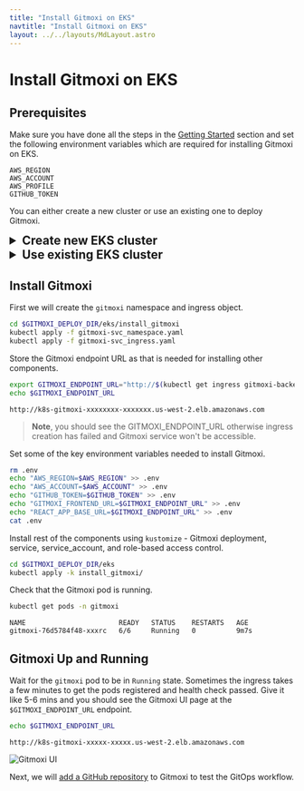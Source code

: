 ```yaml
---
title: "Install Gitmoxi on EKS"
navtitle: "Install Gitmoxi on EKS"
layout: ../../layouts/MdLayout.astro
---
```

# Install Gitmoxi on EKS

## Prerequisites
Make sure you have done all the steps in the [Getting Started](./getting_started) section and set the following environment variables which are required for installing Gitmoxi on EKS.
```
AWS_REGION
AWS_ACCOUNT
AWS_PROFILE
GITHUB_TOKEN
```
You can either create a new cluster or use an existing one to deploy Gitmoxi. 

<details>
  <summary style="font-size: 1.5em; font-weight: bold;">Create new EKS cluster</summary>

Create a new EKS cluster if you don't have or don't want to use an existing EKS cluster. To use existing EKS cluster skip to [next section](#install-gitmoxi-on-existing-cluster)

### Required AWS IAM Role
The EKS cluster creation Terraform will use your AWS credentials to create the following resources. Ensure that your signed-in user has permissions to create:

| Resource Type | Details |
|---------------|---------|
| **EKS Cluster** | • eks:CreateCluster, eks:DescribeCluster, eks:UpdateClusterConfig<br>• eks:DeleteCluster, eks:ListClusters<br>• eks:TagResource, eks:UntagResource<br>• eks:CreateAccessEntry, eks:AssociateAccessPolicy<br>• iam:CreateServiceLinkedRole, iam:PassRole |
| **EKS Node Group** | • eks:CreateNodegroup, eks:DescribeNodegroup, eks:DeleteNodegroup<br>• eks:UpdateNodegroupConfig<br>• ec2:DescribeSubnets, ec2:DescribeSecurityGroups<br>• iam:CreateRole, iam:AttachRolePolicy, iam:PassRole<br>• autoscaling:CreateAutoScalingGroup, autoscaling:DescribeAutoScalingGroups |
| **VPC Resources** | • ec2:DescribeVpcs<br>• ec2:DescribeSubnets |
| **Helm Release (AWS LB Controller)** | • eks:DescribeCluster, eks:ListClusters<br>• sts:AssumeRole (to authenticate with EKS) |
| **Pod Identity Association** | • eks:CreatePodIdentityAssociation, eks:DeletePodIdentityAssociation<br>• eks:DescribePodIdentityAssociation<br>• iam:CreateRole, iam:CreatePolicy<br>• iam:AttachRolePolicy<br>• iam:DeleteRole, iam:DeletePolicy, iam:DetachRolePolicy |

### Create EKS cluster
Go to the `gitmoxi-trial` directory, which is obtained by unzipping the trial download file you received in email. Under the `eks` directory you will find `create_cluster` terraform code to create the EKS cluster. 

```bash
cd gitmoxi-trial
export GITMOXI_DEPLOY_DIR=$PWD
cd eks/cluster_create
terraform init
terraform apply --auto-approve
```
> **Note** If you run into an error towards tailend of terraform apply, then re-run the `terraform apply` after a few seconds, there is a race condition with `core-dns` add-on and the `ALB` controller.

Set the context to the new cluster.
```bash
export EKS_CLUSTER_ARN=$(terraform output -raw cluster_arn)
aws eks update-kubeconfig --region us-west-2 --name gitmoxi-eks
```

Check the cluster is ready 
```bash
kubectl get pods -n kube-system
```
```
NAME                               READY   STATUS    RESTARTS       AGE
aws-load-balancer-controller-xxx   1/1     Running   2 (6h1m ago)   6h4m
aws-load-balancer-controller-xxx   1/1     Running   2 (6h1m ago)   6h4m
...
...
```
</details>

<details>
  <summary style="font-size: 1.5em; font-weight: bold;">Use existing EKS cluster</summary>
* Make sure to use a non-production EKS cluster. 
* Make sure your cluster is setup to use EKS Pod Identity and not the old IRSA mechanism.
* Make sure you have ALB ingress controller setup

Start by setting couple of environment variables for the EKS cluster arn and cluster name where you want to deploy Gitmoxi. 

```bash
export EKS_CLUSTER_ARN=
export TF_VAR_cluster_name=
```
Next create the Gitmoxi pod IAM role and association using the terraform provided in the download package. Go to the directory `gitmoxi-trial`, which is obtained by unzipping the downloaded package. 

```bash
cd gitmoxi-trial
export GITMOXI_DEPLOY_DIR=$PWD
cd eks/existing_cluster
terraform init
terraform apply --auto-approve
```
</details>

## Install Gitmoxi
First we will create the `gitmoxi` namespace and ingress object. 

```bash
cd $GITMOXI_DEPLOY_DIR/eks/install_gitmoxi
kubectl apply -f gitmoxi-svc_namespace.yaml 
kubectl apply -f gitmoxi-svc_ingress.yaml
```

Store the Gitmoxi endpoint URL as that is needed for installing other components.

```bash
export GITMOXI_ENDPOINT_URL="http://$(kubectl get ingress gitmoxi-backend-http-8080 -n gitmoxi -o jsonpath='{.status.loadBalancer.ingress[0].hostname}')"
echo $GITMOXI_ENDPOINT_URL
```
```
http://k8s-gitmoxi-xxxxxxxx-xxxxxxx.us-west-2.elb.amazonaws.com
```
> **Note**, you should see the GITMOXI_ENDPOINT_URL otherwise ingress creation has failed and Gitmoxi service won't be accessible.

Set some of the key environment variables needed to install Gitmoxi. 

```bash
rm .env
echo "AWS_REGION=$AWS_REGION" >> .env
echo "AWS_ACCOUNT=$AWS_ACCOUNT" >> .env
echo "GITHUB_TOKEN=$GITHUB_TOKEN" >> .env
echo "GITMOXI_FRONTEND_URL=$GITMOXI_ENDPOINT_URL" >> .env
echo "REACT_APP_BASE_URL=$GITMOXI_ENDPOINT_URL" >> .env
cat .env
```
Install rest of the components using `kustomize` - Gitmoxi deployment, service, service_account, and role-based access control.
```bash
cd $GITMOXI_DEPLOY_DIR/eks
kubectl apply -k install_gitmoxi/
```

Check that the Gitmoxi pod is running.

```bash
kubectl get pods -n gitmoxi
```
```
NAME                       READY   STATUS    RESTARTS   AGE
gitmoxi-76d5784f48-xxxrc   6/6     Running   0          9m7s
```
## Gitmoxi Up and Running
Wait for the `gitmoxi` pod to be in `Running` state. Sometimes the ingress takes a few minutes to get the pods registered and health check passed. Give it like 5-6 mins and you should see the Gitmoxi UI page at the `$GITMOXI_ENDPOINT_URL` endpoint. 

```bash
echo $GITMOXI_ENDPOINT_URL 
```
```          
http://k8s-gitmoxi-xxxxx-xxxxx.us-west-2.elb.amazonaws.com
```

![Gitmoxi UI](/gitmoxi_ui_page.png)

Next, we will [add a GitHub repository](./repo_setup) to Gitmoxi to test the GitOps workflow.